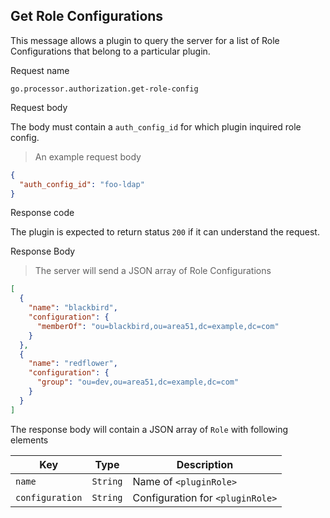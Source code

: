 ## Get Role Configurations

This message allows a plugin to query the server for a list of Role Configurations that belong to a particular plugin.

<p class='request-name-heading'>Request name</p>

`go.processor.authorization.get-role-config`

<p class='request-body-heading'>Request body</p>

The body must contain a `auth_config_id` for which plugin inquired role config. 

> An example request body

```json
{
  "auth_config_id": "foo-ldap"
}
```

<p class='response-code-heading'>Response code</p>

The plugin is expected to return status `200` if it can understand the request.

<p class='response-body-heading'>Response Body</p>

> The server will send a JSON array of Role Configurations

```json
[
  {
    "name": "blackbird",
    "configuration": {
      "memberOf": "ou=blackbird,ou=area51,dc=example,dc=com"
    }
  },
  {
    "name": "redflower",
    "configuration": {
      "group": "ou=dev,ou=area51,dc=example,dc=com"
    }
  }
]
```

The response body will contain a JSON array of `Role` with following elements

<p class='attributes-table-follows'></p>

| Key             | Type      | Description |
| --------------- | --------- | ----------- |
| `name`          | `String`  |  Name of `<pluginRole>` |
| `configuration` | `String`  |  Configuration for `<pluginRole>` |

